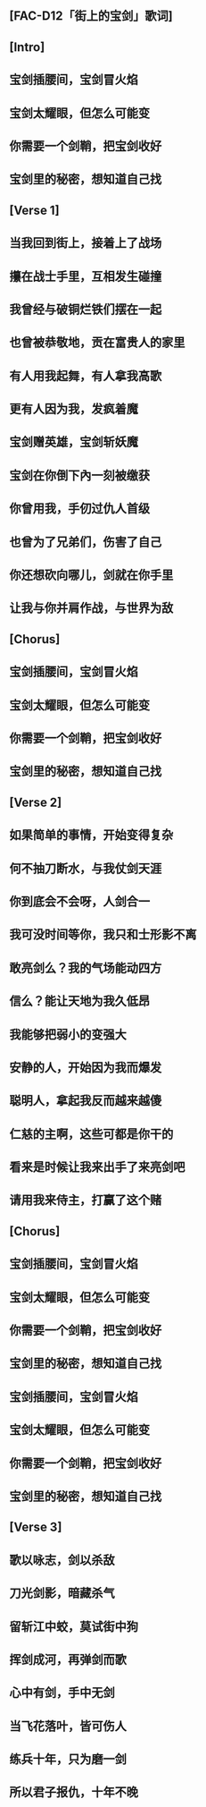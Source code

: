 ## [FAC-D12「街上的宝剑」歌词]
 
## [Intro]
## 宝剑插腰间，宝剑冒火焰
## 宝剑太耀眼，但怎么可能变
## 你需要一个剑鞘，把宝剑收好
## 宝剑里的秘密，想知道自己找

## [Verse 1]
## 当我回到街上，接着上了战场
## 攥在战士手里，互相发生碰撞
## 我曾经与破铜烂铁们摆在一起
## 也曾被恭敬地，贡在富贵人的家里
## 有人用我起舞，有人拿我高歌
## 更有人因为我，发疯着魔
## 宝剑赠英雄，宝剑斩妖魔
## 宝剑在你倒下內一刻被缴获
## 你曾用我，手仞过仇人首级
## 也曾为了兄弟们，伤害了自己
## 你还想砍向哪儿，剑就在你手里
## 让我与你并肩作战，与世界为敌

## [Chorus]
## 宝剑插腰间，宝剑冒火焰
## 宝剑太耀眼，但怎么可能变
## 你需要一个剑鞘，把宝剑收好
## 宝剑里的秘密，想知道自己找


## [Verse 2]
## 如果简单的事情，开始变得复杂
## 何不抽刀断水，与我仗剑天涯
## 你到底会不会呀，人剑合一
## 我可没时间等你，我只和士形影不离
## 敢亮剑么？我的气场能动四方
## 信么？能让天地为我久低昂
## 我能够把弱小的变强大
## 安静的人，开始因为我而爆发
## 聪明人，拿起我反而越来越傻
## 仁慈的主啊，这些可都是你干的
## 看来是时候让我来出手了来亮剑吧
## 请用我来侍主，打赢了这个赌


## [Chorus]
## 宝剑插腰间，宝剑冒火焰
## 宝剑太耀眼，但怎么可能变
## 你需要一个剑鞘，把宝剑收好
## 宝剑里的秘密，想知道自己找
## 宝剑插腰间，宝剑冒火焰
## 宝剑太耀眼，但怎么可能变
## 你需要一个剑鞘，把宝剑收好
## 宝剑里的秘密，想知道自己找


## [Verse 3]
## 歌以咏志，剑以杀敌
## 刀光剑影，暗藏杀气
## 留斩江中蛟，莫试街中狗
## 挥剑成河，再弹剑而歌
## 心中有剑，手中无剑
## 当飞花落叶，皆可伤人
## 练兵十年，只为磨一剑
## 所以君子报仇，十年不晚

